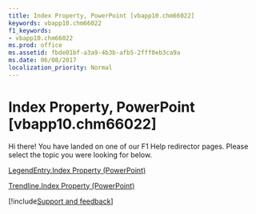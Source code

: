 ```yaml
---
title: Index Property, PowerPoint [vbapp10.chm66022]
keywords: vbapp10.chm66022
f1_keywords:
- vbapp10.chm66022
ms.prod: office
ms.assetid: fbde01bf-a3a9-4b3b-afb5-2fff0eb3ca9a
ms.date: 06/08/2017
localization_priority: Normal
---
```



# Index Property, PowerPoint [vbapp10.chm66022]

Hi there! You have landed on one of our F1 Help redirector pages. Please select the topic you were looking for below.

[LegendEntry.Index Property (PowerPoint)](https://msdn.microsoft.com/library/99e0b634-1782-e87b-6b8e-73d58d020135%28Office.15%29.aspx)

[Trendline.Index Property (PowerPoint)](https://msdn.microsoft.com/library/389945bc-3115-6244-1d5a-79961bf8ca68%28Office.15%29.aspx)

[!include[Support and feedback](~/includes/feedback-boilerplate.md)]